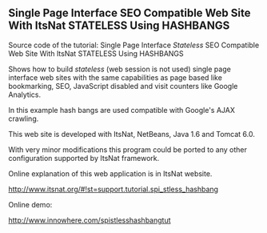 Single Page Interface SEO Compatible Web Site With ItsNat STATELESS Using HASHBANGS
--------------------------------------------

Source code of the tutorial: Single Page Interface *Stateless* SEO Compatible Web Site With ItsNat STATELESS Using HASHBANGS

Shows how to build *stateless* (web session is not used) single page interface web sites with the same capabilities as page based
like bookmarking, SEO, JavaScript disabled and visit counters like Google Analytics.

In this example hash bangs are used compatible with Google's AJAX crawling.

This web site is developed with ItsNat, NetBeans, Java 1.6 and Tomcat 6.0.

With very minor modifications this program could be ported to any other configuration
supported by ItsNat framework.

Online explanation of this web application is in ItsNat website.

http://www.itsnat.org/#!st=support.tutorial.spi_stless_hashbang

Online demo:

http://www.innowhere.com/spistlesshashbangtut

